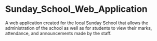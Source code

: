 # Sunday_School_Web_Application
A web application created for the local Sunday School that allows the administration of the school as well as for students to view their marks, attendance, and announcements made by the staff.
